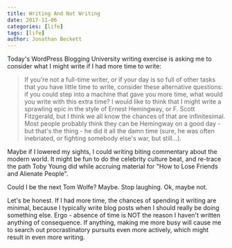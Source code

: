 ```yaml
---
title: Writing And Not Writing
date: 2017-11-06
categories: [life]
tags: [life]
author: Jonathan Beckett
---
```


Today's WordPress Blogging University writing exercise is asking me to consider what I might write if I had more time to write:

> If you're not a full-time writer, or if your day is so full of other tasks that you have little time to write, consider these alternative questions: if you could step into a machine that gave you more time, what would you write with this extra time? I would like to think that I might write a sprawling epic in the style of Ernest Hemingway, or F. Scott Fitzgerald, but I think we all know the chances of that are infinitesimal. Most people probably think they can be Hemingway on a good day - but that's the thing - he did it all the damn time (sure, he was often inebriated, or fighting somebody else's war, but still...).

 Maybe if I lowered my sights, I could writing biting commentary about the modern world. It might be fun to do the celebrity culture beat, and re-trace the path Toby Young did while accruing material for "How to Lose Friends and Alienate People".

Could I be the next Tom Wolfe? Maybe. Stop laughing. Ok, maybe not.

Let's be honest. If I had more time, the chances of spending it writing are minimal, because I typically write blog posts when I should really be doing something else. Ergo - absence of time is NOT the reason I haven't written anything of consequence. If anything, making me more busy will cause me to search out procrastinatory pursuits even more actively, which might result in even more writing.